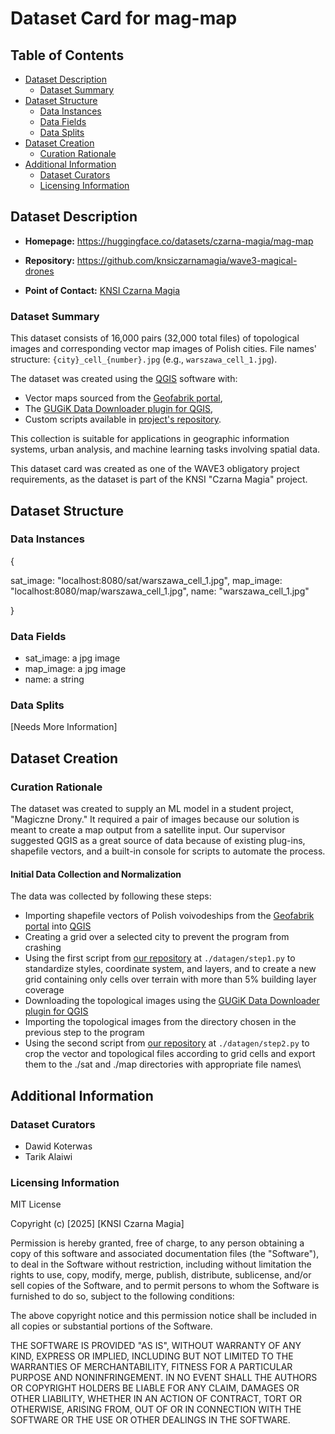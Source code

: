 # Dataset Card for mag-map

## Table of Contents

- [Dataset Description](#dataset-description)
  - [Dataset Summary](#dataset-summary)
- [Dataset Structure](#dataset-structure)
  - [Data Instances](#data-instances)
  - [Data Fields](#data-instances)
  - [Data Splits](#data-instances)
- [Dataset Creation](#dataset-creation)
  - [Curation Rationale](#curation-rationale)
- [Additional Information](#additional-information)
  - [Dataset Curators](#dataset-curators)
  - [Licensing Information](#licensing-information)

  

## Dataset Description

  

-  **Homepage:** https://huggingface.co/datasets/czarna-magia/mag-map

-  **Repository:** https://github.com/knsiczarnamagia/wave3-magical-drones

-  **Point of Contact:** [KNSI Czarna Magia](https://discord.com/invite/aVTeDfreSD)

  

### Dataset Summary

  

This dataset consists of 16,000 pairs (32,000 total files) of topological images and corresponding vector map images of Polish cities. File names' structure: `{city}_cell_{number}.jpg` (e.g., `warszawa_cell_1.jpg`).

The dataset was created using the [QGIS](https://www.qgis.org) software with:
- Vector maps sourced from the [Geofabrik portal](https://download.geofabrik.de/europe.html),
- The [GUGiK Data Downloader plugin for QGIS](https://plugins.qgis.org/plugins/pobieracz_danych_gugik/),
- Custom scripts available in [project's repository](https://github.com/knsiczarnamagia/wave3-magical-drones).

This collection is suitable for applications in geographic information systems, urban analysis, and machine learning tasks involving spatial data.

This dataset card was created as one of the WAVE3 obligatory project requirements, as the dataset is part of the KNSI "Czarna Magia" project.


## Dataset Structure


### Data Instances

  
{

  sat_image: "localhost:8080/sat/warszawa_cell_1.jpg",
  map_image: "localhost:8080/map/warszawa_cell_1.jpg",
  name: "warszawa_cell_1.jpg"

}

  
### Data Fields 

- sat_image: a jpg image
- map_image: a jpg image
- name: a string

  
### Data Splits


[Needs More Information]


## Dataset Creation


### Curation Rationale

The dataset was created to supply an ML model in a student project, "Magiczne Drony." It required a pair of images because our solution is meant to create a map output from a satellite input. Our supervisor suggested QGIS as a great source of data because of existing plug-ins, shapefile vectors, and a built-in console for scripts to automate the process.
  

#### Initial Data Collection and Normalization

The data was collected by following these steps:

- Importing shapefile vectors of Polish voivodeships from the [Geofabrik portal](https://download.geofabrik.de/europe.html) into [QGIS](https://www.qgis.org)
- Creating a grid over a selected city to prevent the program from crashing
- Using the first script from [our repository](https://github.com/knsiczarnamagia/wave3-magical-drones) at `./datagen/step1.py` to standardize styles, coordinate system, and layers, and to create a new grid containing only cells over terrain with more than 5% building layer coverage
- Downloading the topological images using the [GUGiK Data Downloader plugin for QGIS](https://plugins.qgis.org/plugins/pobieracz_danych_gugik/)
- Importing the topological images from the directory chosen in the previous step to the program
- Using the second script from [our repository](https://github.com/knsiczarnamagia/wave3-magical-drones) at `./datagen/step2.py` to crop the vector and topological files according to grid cells and export them to the ./sat and ./map directories with appropriate file names\


## Additional Information

### Dataset Curators

- Dawid Koterwas
- Tarik Alaiwi

### Licensing Information

  

MIT License

Copyright (c) [2025] [KNSI Czarna Magia]


Permission is hereby granted, free of charge, to any person obtaining a copy
of this software and associated documentation files (the "Software"), to deal
in the Software without restriction, including without limitation the rights
to use, copy, modify, merge, publish, distribute, sublicense, and/or sell
copies of the Software, and to permit persons to whom the Software is
furnished to do so, subject to the following conditions:

The above copyright notice and this permission notice shall be included in all
copies or substantial portions of the Software.

THE SOFTWARE IS PROVIDED "AS IS", WITHOUT WARRANTY OF ANY KIND, EXPRESS OR
IMPLIED, INCLUDING BUT NOT LIMITED TO THE WARRANTIES OF MERCHANTABILITY,
FITNESS FOR A PARTICULAR PURPOSE AND NONINFRINGEMENT. IN NO EVENT SHALL THE
AUTHORS OR COPYRIGHT HOLDERS BE LIABLE FOR ANY CLAIM, DAMAGES OR OTHER
LIABILITY, WHETHER IN AN ACTION OF CONTRACT, TORT OR OTHERWISE, ARISING FROM,
OUT OF OR IN CONNECTION WITH THE SOFTWARE OR THE USE OR OTHER DEALINGS IN THE
SOFTWARE.